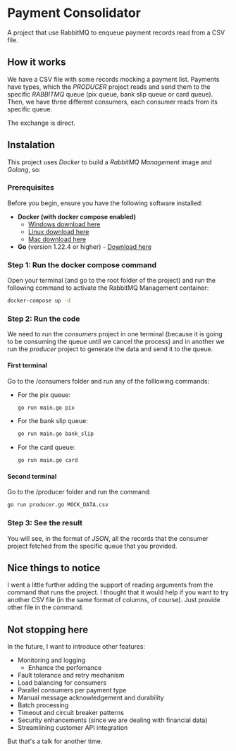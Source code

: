 # Payment Consolidator

A project that use RabbitMQ to enqueue payment records read from a CSV file.

## How it works

We have a CSV file with some records mocking a payment list. Payments have types, which the _PRODUCER_ project reads and send them to the specific _RABBITMQ_ queue (pix queue, bank slip queue or card queue). Then, we have three different consumers, each consumer reads from its specific queue.

The exchange is direct.

## Instalation

This project uses _Docker_ to build a _RabbitMQ Management_ image and _Golang_, so:

### Prerequisites

Before you begin, ensure you have the following software installed:

- **Docker (with docker compose enabled)**
  - [Windows download here](https://docs.docker.com/desktop/install/windows-install/)
  - [Linux download here](https://docs.docker.com/desktop/install/linux/)
  - [Mac download here](https://docs.docker.com/desktop/install/mac-install/)
- **Go** (version 1.22.4 or higher) - [Download here](https://go.dev/doc/install)

### Step 1: Run the docker compose command

Open your terminal (and go to the root folder of the project) and run the following command to activate the RabbitMQ Management container:

```bash
docker-compose up -d
```

### Step 2: Run the code

We need to run the _consumers_ project in one terminal (because it is going to be consuming the queue until we cancel the process) and in another we run the _producer_ project to generate the data and send it to the queue.

#### First terminal

Go to the /consumers folder and run any of the folllowing commands:

- For the pix queue:
  ```bash
  go run main.go pix
  ```
- For the bank slip queue:
  ```bash
  go run main.go bank_slip
  ```
- For the card queue:
  ```bash
  go run main.go card
  ```
#### Second terminal

Go to the /producer folder and run the command:

```bash
go run producer.go MOCK_DATA.csv
```
### Step 3: See the result

You will see, in the format of *JSON*, all the records that the consumer project fetched from the specific queue that you provided.

## Nice things to notice

I went a little further adding the support of reading arguments from the command that runs the project. I thought that it would help if you want to try another CSV file (in the same format of columns, of course). Just provide other file in the command.

## Not stopping here

In the future, I want to introduce other features:

- Monitoring and logging
    - Enhance the perfomance
- Fault tolerance and retry mechanism
- Load balancing for consumers
- Parallel consumers per payment type
- Manual message acknowledgement and durability
- Batch processing
- Timeout and circuit breaker patterns
- Security enhancements (since we are dealing with financial data)
- Streamlining customer API integration

But that's a talk for another time.